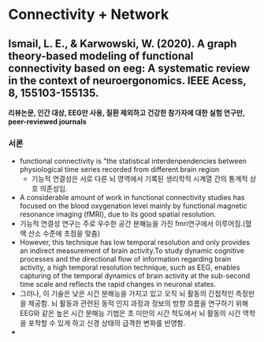 # Connectivity + Network
## Ismail, L. E., & Karwowski, W. (2020). A graph theory-based modeling of functional connectivity based on eeg: A systematic review in the context of neuroergonomics. IEEE Acess, 8, 155103-155135.
**리뷰논문, 인간 대상, EEG만 사용, 질환 제외하고 건강한 참가자에 대한 실험 연구만, peer-reviewed journals**
  ### 서론
* functional connectivity is "the statistical interdenpendencies between physiological time series recorded from different brain region
  * 기능적 연결성은 서로 다른 뇌 영역에서 기록된 생리학적 시계열 간의 통계적 상호 의존성임.
*  A considerable amount of work in functional connectivity studies has focused on the blood oxygenation level mainly by functional magnetic resonance imaging (fMRI), due to its good spatial resolution.
  * 기능적 연결성 연구는 주로 우수한 공간 분해능을 가진 fmri연구에서 이루어짐.(혈액 산소 수준에 초점을 맞춤)     
*  However, this technique has low temporal resolution and only provides an indirect measurement of brain activity.To study dynamic cognitive processes and the directional flow of information regarding brain activity, a high temporal resolution technique, such as EEG, enables capturing of the temporal dynamics of brain activity at the sub-second time scale and reflects the rapid changes in neuronal states.
  * 그러나, 이 기술은 낮은 시간 분해능을 가지고 있고 오직 뇌 활동의 간접적인 측정만을 제공함. 뇌 활동과 관련된 동적 인지 과정과 정보의 방향 흐름을 연구하기 위해 EEG와 같은 높은 시간 분해능 기법은 초 미만의 시간 척도에서 뇌 활동의 시간 역학을 포착할 수 있게 하고 신경 상태의 급격한 변화를 반영함.
*  
